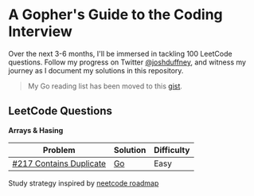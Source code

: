 # A Gopher's Guide to the Coding Interview 

Over the next 3-6 months, I'll be immersed in tackling 100 LeetCode questions. Follow my progress on Twitter [@joshduffney](https://twitter.com/joshduffney), and witness my journey as I document my solutions in this repository.

> My Go reading list has been moved to this [gist](https://gist.github.com/duffney/4d20c10740545808da51707628e1b383#the-go-programming-language).

## LeetCode Questions

**Arrays & Hasing**

| Problem | Solution | Difficulty |
|---| -------- | ---------- |
|[#217 Contains Duplicate](https://leetcode.com/problems/contains-duplicate/)| [Go](https://leetcode.com/problems/contains-duplicate/solutions/3908311/simple-use-a-map-to-store-appearances/)|Easy|


Study strategy inspired by [neetcode roadmap](https://neetcode.io/roadmap)
